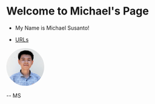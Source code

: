 ---
---

# Welcome to Michael's Page

* My Name is Michael Susanto!

* [URLs](URLs/)

<img src="michael-profile.png" width="100" style="border-radius: 50%">

-- MS